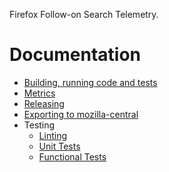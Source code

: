 Firefox Follow-on Search Telemetry.

# Documentation

* [Building, running code and tests](docs/Developing.md)
* [Metrics](docs/METRICS.md)
* [Releasing](docs/Releasing.md)
* [Exporting to mozilla-central](docs/Exporting.md)
* Testing
  * [Linting](docs/Linting.md)
  * [Unit Tests](docs/UnitTests.md)
  * [Functional Tests](docs/Functional.md)
